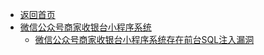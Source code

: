 - [返回首页](/)
- [微信公众号商家收银台小程序系统](微信公众号商家收银台小程序系统/)
  - [微信公众号商家收银台小程序系统存在前台SQL注入漏洞](微信公众号商家收银台小程序系统/微信公众号商家收银台小程序系统存在前台SQL注入漏洞.md)
